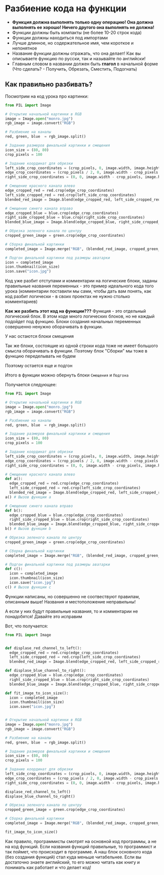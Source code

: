 # Разбиение кода на функции

- **Функция должна выполнять только одну операцию! Она должна выполнять ее хорошо! Ничего другого она выполнять не должна!**
- Функции должны быть компакты (не более 10-20 строк кода)
- Функции должны находиться под импортами
- Лучше длинное, но содержательное имя, чем короткое и непонятное
- Название функции должны отражать, что она делает! Как вы описываете функцию по русски, так и называйте по английски!
- Главным словом в названии должен быть **глагол** в начальной форме (Что сделать? - Получить, Обрезать, Сместить, Подогнать) 

## Как правильно разбивать?

Посмотрим на код урока про картинки:

```python
from PIL import Image

# Открытие начальной картинки в RGB
image = Image.open("monro.jpg")
rgb_image = image.convert("RGB")

# Разбиение на каналы
red, green, blue  = rgb_image.split()

# Задание размеров финальной картинки и смещения
icon_size = (80, 80)
crop_pixels = 100

# Задание координат для обрезки
left_side_crop_coordinates = (crop_pixels, 0, image.width, image.height)
edge_crop_coordinates = (crop_pixels / 2, 0, image.width - crop_pixels / 2, image.height)
right_side_crop_coordinates = (0, 0, image.width - crop_pixels, image.height)

# Смещение красного канала влево
edge_cropped_red = red.crop(edge_crop_coordinates)
left_side_cropped_red = red.crop(left_side_crop_coordinates)
blended_red_image = Image.blend(edge_cropped_red, left_side_cropped_red, 0.5)

# Смещение синего канала вправо
edge_cropped_blue = blue.crop(edge_crop_coordinates)
right_side_cropped_blue = blue.crop(right_side_crop_coordinates)
blended_blue_image = Image.blend(edge_cropped_blue, right_side_cropped_blue, 0.5)

# Обрезка зеленого канала по центру
cropped_green_image = green.crop(edge_crop_coordinates)

# Сборка финальной картинки
completed_image = Image.merge("RGB", (blended_red_image, cropped_green_image, blended_blue_image))

# Подгон финальной картинки под размеры аватарки
icon = completed_image
icon.thumbnail(icon_size)
icon.save("icon.jpg")
```

Код уже разбит отступами и комментарии на логические блоки, заданы правильные названия переменных - это пример идеального кода того урока 
(комментарии поставили мы сами, чтобы дать вам понять, как код разбит логически - в своих проектах не нужно столько комментариев)

**Как же разбить этот код на функции???**
Функция - это отдельный логический блок. В этом коде много логических блоков, но не каждый подойдет под функцию. Блоки создания начальных переменных совершенно
ненужно оборачивать в функции. 

У нас остаются блоки смещения

Так же блоки, состоящие из одной строки кода тоже не имеет большого смысла оборачивать в функции. Поэтому блок "Сборки" мы тоже в функцию переделывать не будем

Поэтому остается еще и подгон

Итого в функции можно обернуть блоки `Смещения` и `Подгона`

Получается следующее:
```python
from PIL import Image

# Открытие начальной картинки в RGB
image = Image.open("monro.jpg")
rgb_image = image.convert("RGB")

# Разбиение на каналы
red, green, blue  = rgb_image.split()

# Задание размеров финальной картинки и смещения
icon_size = (80, 80)
crop_pixels = 100

# Задание координат для обрезки
left_side_crop_coordinates = (crop_pixels, 0, image.width, image.height)
edge_crop_coordinates = (crop_pixels / 2, 0, image.width - crop_pixels / 2, image.height)
right_side_crop_coordinates = (0, 0, image.width - crop_pixels, image.height)

# Смещение красного канала влево
def a():
  edge_cropped_red = red.crop(edge_crop_coordinates)
  left_side_cropped_red = red.crop(left_side_crop_coordinates)
  blended_red_image = Image.blend(edge_cropped_red, left_side_cropped_red, 0.5)
a() # Вызов функции a

# Смещение синего канала вправо
def b():
  edge_cropped_blue = blue.crop(edge_crop_coordinates)
  right_side_cropped_blue = blue.crop(right_side_crop_coordinates)
  blended_blue_image = Image.blend(edge_cropped_blue, right_side_cropped_blue, 0.5)
b() # Вызов функции b

# Обрезка зеленого канала по центру
cropped_green_image = green.crop(edge_crop_coordinates)

# Сборка финальной картинки
completed_image = Image.merge("RGB", (blended_red_image, cropped_green_image, blended_blue_image))

# Подгон финальной картинки под размеры аватарки
def c():
  icon = completed_image
  icon.thumbnail(icon_size)
  icon.save("icon.jpg")
c() # Вызов функции c
```

Функции написаны, но совершенно не соотвествуют правилам, описанным выше! Названия и местоположение неправильны!

А если у них будут правильные названия, то и комментарии не понадобятся! Давайте это исправим

Вот, что получается:
```python
from PIL import Image


def displase_red_channel_to_left():
  edge_cropped_red = red.crop(edge_crop_coordinates)
  left_side_cropped_red = red.crop(left_side_crop_coordinates)
  blended_red_image = Image.blend(edge_cropped_red, left_side_cropped_red, 0.5)

def displase_blue_channel_to_right():
  edge_cropped_blue = blue.crop(edge_crop_coordinates)
  right_side_cropped_blue = blue.crop(right_side_crop_coordinates)
  blended_blue_image = Image.blend(edge_cropped_blue, right_side_cropped_blue, 0.5)

def fit_image_to_icon_size():
  icon = completed_image
  icon.thumbnail(icon_size)
  icon.save("icon.jpg")


# Открытие начальной картинки в RGB
image = Image.open("monro.jpg")
rgb_image = image.convert("RGB")

# Разбиение на каналы
red, green, blue  = rgb_image.split()

# Задание размеров финальной картинки и смещения
icon_size = (80, 80)
crop_pixels = 100

# Задание координат для обрезки
left_side_crop_coordinates = (crop_pixels, 0, image.width, image.height)
edge_crop_coordinates = (crop_pixels / 2, 0, image.width - crop_pixels / 2, image.height)
right_side_crop_coordinates = (0, 0, image.width - crop_pixels, image.height)

displase_red_channel_to_left()
displase_blue_channel_to_right()

# Обрезка зеленого канала по центру
cropped_green_image = green.crop(edge_crop_coordinates)

# Сборка финальной картинки
completed_image = Image.merge("RGB", (blended_red_image, cropped_green_image, blended_blue_image))

fit_image_to_icon_size() 

```

Как правило, программисты смотрят на основной код программы, а не на код функций. Если названия функций правильные, то программист и так поймет,
что происходит в программе. А наш блок основного кода (без создания функций) стал куда меньше читабельнее. Если вы достаточно знаете английский,
то его можно читать как книгу и понимать как работает и что делает код!
